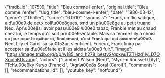 {"tmdb_id": 107509, "title": "Bleu comme l'enfer", "original_title": "Bleu comme l'enfer", "slug_title": "bleu-comme-l-enfer", "date": "1986-03-12", "genre": ["Thriller"], "score": "6.0/10", "synopsis": "Frank, un flic sadique, aid\u00e9 de deux coll\u00e8gues, tend un pi\u00e8ge au petit truand Ned. Apr\u00e8s l'avoir pass\u00e9 \u00e0 tabac, Frank le met au chaud chez lui, le temps qu'il soit pr\u00e9sentable. Mais sa femme Lily a choisi ce jour pour le quitter et, finalement, c'est Frank qui est assomm\u00e9. Ned, Lily et Carol, sa s\u0153ur, s'enfuient. Furieux, Frank finira par accepter sa d\u00e9faite et il les aidera \u00e0 fuir.", "image": "https://image.tmdb.org/t/p/w185_and_h278_bestv2/qpxwuTZTHzd1IyLD7OXpoInKDsz.jpg", "actors": ["Lambert Wilson (Ned)", "Myriem Roussel (Lily)", "Tch\u00e9ky Karyo (Franck)", "Agn\u00e8s Soral (Carol)"], "comments": [], "recommandations_id": [], "youtube_key": "notfound"}